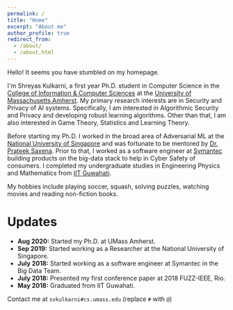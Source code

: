 ```yaml
---
permalink: /
title: "Home"
excerpt: "About me"
author_profile: true
redirect_from: 
  - /about/
  - /about.html
---
```


Hello! It seems you have stumbled on my homepage.

I'm Shreyas Kulkarni, a first year Ph.D. student in Computer Science in the [College of Information & Computer Sciences](https://www.cics.umass.edu) at the [University of Massachusetts Amherst](https://www.umass.edu). My primary research interests are in Security and Privacy of AI systems. Specifically, I am interested in Algorithmic Security and Privacy and developing robust learning algorithms. Other than that, I am also interested in Game Theory, Statistics and Learning Theory.

Before starting my Ph.D. I worked in the broad area of Adversarial ML at the [National University of Singapore](https://www.comp.nus.edu.sg) and was fortunate to be mentored by [Dr. Prateek Saxena](https://www.comp.nus.edu.sg/~prateeks/). Prior to that, I worked as a software engineer at [Symantec](https://www.nortonlifelock.com/us/en) building products on the big-data stack to help in Cyber Safety of consumers. 
I completed my undergraduate studies in Engineering Physics and Mathematics from [IIT Guwahati](https://www.iitg.ac.in).

My hobbies include playing soccer, squash, solving puzzles, watching movies and reading non-fiction books.

Updates
======
* **Aug 2020:** Started my Ph.D. at UMass Amherst.
* **Sep 2019:** Started working as a Researcher at the National University of Singapore.
* **July 2018:** Started working as a software engineer at Symantec in the Big Data Team.
* **July 2018:** Presented my first conference paper at 2018 FUZZ-IEEE, Rio.
* **May 2018:** Graduated from IIT Guwahati.


Contact me at `svkulkarni#cs.umass.edu` (replace `#` with `@`)
